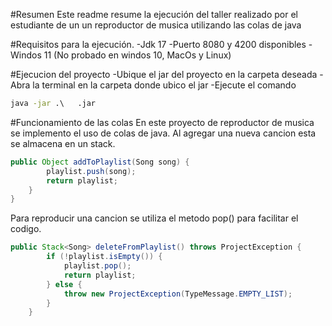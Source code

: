 #Resumen 
Este readme resume la ejecución del taller realizado por el estudiante de un un reproductor 
de musica utilizando las colas de java

#Requisitos para la ejecución.
-Jdk 17
-Puerto 8080 y 4200 disponibles
-Windos 11 (No probado en windos 10, MacOs y Linux)

#Ejecucion del proyecto
-Ubique el jar del proyecto en la carpeta deseada
-Abra la terminal en la carpeta donde ubico el jar
-Ejecute el comando
```cmd
java -jar .\   .jar
```
#Funcionamiento de las colas
En este proyecto de reproductor de musica se implemento el uso de colas de java.
Al agregar una nueva cancion esta se almacena en un stack. 
```java
public Object addToPlaylist(Song song) {
        playlist.push(song);
        return playlist;
    }
}
```
Para reproducir una cancion se utiliza el metodo pop() para facilitar el codigo.
```java
public Stack<Song> deleteFromPlaylist() throws ProjectException {
        if (!playlist.isEmpty()) {
            playlist.pop();
            return playlist;
        } else {
            throw new ProjectException(TypeMessage.EMPTY_LIST);
        }
    }
```

